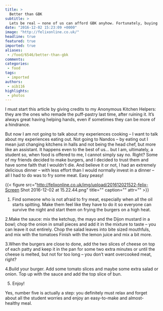 ```yaml
---
title: >
  Better than GBK
subtitle: >
  Lets be real – none of us can afford GBK anyhow. Fortunately, buying burger patties and cooking them up doesn’t get your hands too messy, and the results are delicious, as felix finds out.
date: "2016-12-02 15:23:09 +0000"
image: "http://felixonline.co.uk/"
headline: true
featured: true
imported: true
aliases:
 - /food/6546/better-than-gbk
comments:
categories:
 - food
tags:
 - imported
authors:
 - aib116
highlights:
 - photos
---
```


I must start this article by giving credits to my Anonymous Kitchen Helpers: they are the ones who remade the puff-pastry last time, after ruining it. It’s always great having helping hands, even if sometimes they can be more of a hindrance.

But now I am not going to talk about my experiences cooking – I want to talk about my experiences eating out. Not going to Nandos – by eating out I mean just changing kitchens in halls and not being the head chef, but more like an assistant. It happens even to the best of us… but I am, ultimately, a student so, when food is offered to me, I cannot simply say no. Right?
Some of my friends decided to make burgers, and I decided to trust them and have some faith that I wouldn’t die. And believe it or not, I had an extremely delicious dinner – with less effort than I would normally invest in a dinner – all I had to do was to fry some meat. Easy peasy!

{{< figure src="http://felixonline.co.uk/img/upload/201612021522-felix-Screen Shot 2016-12-02 at 15.22.44.png" title="" caption="" attr="" >}}

1. Find someone who is not afraid to fry meat, especially when all the oil starts spitting. Make them feel like they have to do it so everyone can survive the night and start them on frying the burgers on a high heat.

2.Make the sauce: mix the ketchup, the mayo and the Dijon mustard in a bowl; chop the onion in small pieces and add it in the mixture to taste – you can leave it out entirely. Chop the salad leaves into bite sized mouthfuls, and mix with the tomatoes Finish with the lemon juice and mix a bit more.

3.When the burgers are close to done, add the two slices of cheese on top of each patty and keep it in the pan for some two extra minutes or until the cheese is melted, but not for too long – you don’t want overcooked meat, right?

4.Build your burger. Add some tomato slices and maybe some extra salad or onion. Top up with the sauce and add the top slice of bun.

5. Enjoy!

Yes, number five is actually a step: you definitely must relax and forget about all the student worries and enjoy an easy-to-make and almost-healthy meal.
